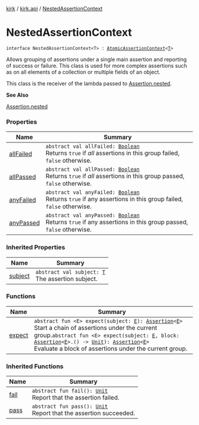 [kirk](../../index.md) / [kirk.api](../index.md) / [NestedAssertionContext](./index.md)

# NestedAssertionContext

`interface NestedAssertionContext<T> : `[`AtomicAssertionContext`](../-atomic-assertion-context/index.md)`<`[`T`](index.md#T)`>`

Allows grouping of assertions under a single main assertion and reporting of
success or failure.
This class is used for more complex assertions such as on all elements of a
collection or multiple fields of an object.

This class is the receiver of the lambda passed to [Assertion.nested](../-assertion/nested.md).

**See Also**

[Assertion.nested](../-assertion/nested.md)

### Properties

| Name | Summary |
|---|---|
| [allFailed](all-failed.md) | `abstract val allFailed: `[`Boolean`](https://kotlinlang.org/api/latest/jvm/stdlib/kotlin/-boolean/index.html)<br>Returns `true` if *all* assertions in this group failed, `false` otherwise. |
| [allPassed](all-passed.md) | `abstract val allPassed: `[`Boolean`](https://kotlinlang.org/api/latest/jvm/stdlib/kotlin/-boolean/index.html)<br>Returns `true` if *all* assertions in this group passed, `false` otherwise. |
| [anyFailed](any-failed.md) | `abstract val anyFailed: `[`Boolean`](https://kotlinlang.org/api/latest/jvm/stdlib/kotlin/-boolean/index.html)<br>Returns `true` if any assertions in this group failed, `false` otherwise. |
| [anyPassed](any-passed.md) | `abstract val anyPassed: `[`Boolean`](https://kotlinlang.org/api/latest/jvm/stdlib/kotlin/-boolean/index.html)<br>Returns `true` if any assertions in this group passed, `false` otherwise. |

### Inherited Properties

| Name | Summary |
|---|---|
| [subject](../-atomic-assertion-context/subject.md) | `abstract val subject: `[`T`](../-atomic-assertion-context/index.md#T)<br>The assertion subject. |

### Functions

| Name | Summary |
|---|---|
| [expect](expect.md) | `abstract fun <E> expect(subject: `[`E`](expect.md#E)`): `[`Assertion`](../-assertion/index.md)`<`[`E`](expect.md#E)`>`<br>Start a chain of assertions under the current group.`abstract fun <E> expect(subject: `[`E`](expect.md#E)`, block: `[`Assertion`](../-assertion/index.md)`<`[`E`](expect.md#E)`>.() -> `[`Unit`](https://kotlinlang.org/api/latest/jvm/stdlib/kotlin/-unit/index.html)`): `[`Assertion`](../-assertion/index.md)`<`[`E`](expect.md#E)`>`<br>Evaluate a block of assertions under the current group. |

### Inherited Functions

| Name | Summary |
|---|---|
| [fail](../-atomic-assertion-context/fail.md) | `abstract fun fail(): `[`Unit`](https://kotlinlang.org/api/latest/jvm/stdlib/kotlin/-unit/index.html)<br>Report that the assertion failed. |
| [pass](../-atomic-assertion-context/pass.md) | `abstract fun pass(): `[`Unit`](https://kotlinlang.org/api/latest/jvm/stdlib/kotlin/-unit/index.html)<br>Report that the assertion succeeded. |

